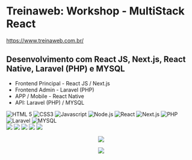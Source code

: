 # Treinaweb: Workshop - MultiStack React

https://www.treinaweb.com.br/

## Desenvolvimento com React JS, Next.js, React Native, Laravel (PHP) e MYSQL

- Frontend Principal - React JS / Next.js
- Frontend Admin - Laravel (PHP)
- APP / Mobile - React Native
- API: Laravel (PHP) / MYSQL

<div align="left">
  <img src="https://img.shields.io/badge/-HTML%205-orangered?style=for-the-badge" alt="HTML 5">
  <img src="https://img.shields.io/badge/-CSS3-blue?style=for-the-badge" alt="CSS3">
  <img src="https://img.shields.io/badge/-Javascript-yellow?style=for-the-badge" alt="Javascript">
  <img src="https://img.shields.io/badge/-Node.js-green?style=for-the-badge" alt="Node.js">
  <img src="https://img.shields.io/badge/-React-deepskyblue?style=for-the-badge" alt="React">
  <img src="https://img.shields.io/badge/-Next.js-black?style=for-the-badge" alt="Next.js">
  <img src="https://img.shields.io/badge/-PHP-mediumslateblue?style=for-the-badge" alt="PHP">
  <img src="https://img.shields.io/badge/-Laravel-orange?style=for-the-badge" alt="Laravel">
  <img src="https://img.shields.io/badge/-MYSQL-lightsteelblue?style=for-the-badge" alt="MYSQL">
</div>

<img src="https://github.com/alvarosantosph/treinaweb-workshop-multistack-react/blob/main/e-diaristas.png">
<img src="https://github.com/alvarosantosph/treinaweb-workshop-multistack-react/blob/main/e-diaristas-req.png">
<img src="https://github.com/alvarosantosph/treinaweb-workshop-multistack-react/blob/main/e-diaristas-admin.png">
<img src="https://github.com/alvarosantosph/treinaweb-workshop-multistack-react/blob/main/e-diaristas-admin-cadastro.png">
<img src="https://github.com/alvarosantosph/treinaweb-workshop-multistack-react/blob/main/e-diaristas-admin-edicao.png">

<p align="center">
  <img src="https://github.com/alvarosantosph/treinaweb-workshop-multistack-react/blob/main/e-diaristas-mobile-1.png">
</p>

<p align="center">
  <img src="https://github.com/alvarosantosph/treinaweb-workshop-multistack-react/blob/main/e-diaristas-mobile-2.png">
</p>